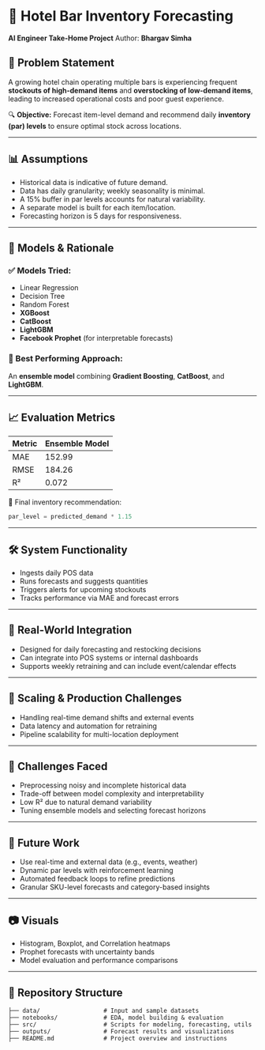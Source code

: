 # 🏨 Hotel Bar Inventory Forecasting

**AI Engineer Take-Home Project**
Author: **Bhargav Simha**

## 📌 Problem Statement

A growing hotel chain operating multiple bars is experiencing frequent **stockouts of high-demand items** and **overstocking of low-demand items**, leading to increased operational costs and poor guest experience.

🔍 **Objective:**
Forecast item-level demand and recommend daily **inventory (par) levels** to ensure optimal stock across locations.

---

## 📊 Assumptions

* Historical data is indicative of future demand.
* Data has daily granularity; weekly seasonality is minimal.
* A 15% buffer in par levels accounts for natural variability.
* A separate model is built for each item/location.
* Forecasting horizon is 5 days for responsiveness.

---

## 🧠 Models & Rationale

### ✅ Models Tried:

* Linear Regression
* Decision Tree
* Random Forest
* **XGBoost**
* **CatBoost**
* **LightGBM**
* **Facebook Prophet** (for interpretable forecasts)

### 🌟 Best Performing Approach:

An **ensemble model** combining **Gradient Boosting**, **CatBoost**, and **LightGBM**.

---

## 📈 Evaluation Metrics

| Metric | Ensemble Model |
| ------ | -------------- |
| MAE    | 152.99         |
| RMSE   | 184.26         |
| R²     | 0.072          |

📌 Final inventory recommendation:

```python
par_level = predicted_demand * 1.15
```

---

## 🛠 System Functionality

* Ingests daily POS data
* Runs forecasts and suggests quantities
* Triggers alerts for upcoming stockouts
* Tracks performance via MAE and forecast errors

---

## 🔄 Real-World Integration

* Designed for daily forecasting and restocking decisions
* Can integrate into POS systems or internal dashboards
* Supports weekly retraining and can include event/calendar effects

---

## 🚀 Scaling & Production Challenges

* Handling real-time demand shifts and external events
* Data latency and automation for retraining
* Pipeline scalability for multi-location deployment

---

## 🧪 Challenges Faced

* Preprocessing noisy and incomplete historical data
* Trade-off between model complexity and interpretability
* Low R² due to natural demand variability
* Tuning ensemble models and selecting forecast horizons

---

## 🔮 Future Work

* Use real-time and external data (e.g., events, weather)
* Dynamic par levels with reinforcement learning
* Automated feedback loops to refine predictions
* Granular SKU-level forecasts and category-based insights

---

## 📷 Visuals

* Histogram, Boxplot, and Correlation heatmaps
* Prophet forecasts with uncertainty bands
* Model evaluation and performance comparisons

---

## 📁 Repository Structure

```
├── data/                  # Input and sample datasets
├── notebooks/             # EDA, model building & evaluation
├── src/                   # Scripts for modeling, forecasting, utils
├── outputs/               # Forecast results and visualizations
├── README.md              # Project overview and instructions
```
